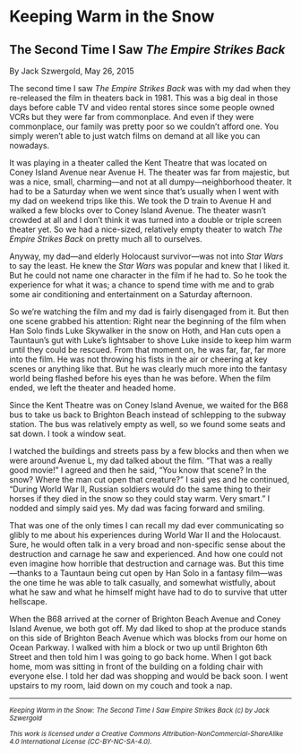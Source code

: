 # Keeping Warm in the Snow
## The Second Time I Saw *The Empire Strikes Back*

By Jack Szwergold, May 26, 2015

The second time I saw *The Empire Strikes Back* was with my dad when they re-released the film in theaters back in 1981. This was a big deal in those days before cable TV and video rental stores since some people owned VCRs but they were far from commonplace. And even if they were commonplace, our family was pretty poor so we couldn’t afford one. You simply weren’t able to just watch films on demand at all like you can nowadays.

It was playing in a theater called the Kent Theatre that was located on Coney Island Avenue near Avenue H. The theater was far from majestic, but was a nice, small, charming—and not at all dumpy—neighborhood theater. It had to be a Saturday when we went since that’s usually when I went with my dad on weekend trips like this. We took the D train to Avenue H and walked a few blocks over to Coney Island Avenue. The theater wasn’t crowded at all and I don’t think it was turned into a double or triple screen theater yet. So we had a nice-sized, relatively empty theater to watch *The Empire Strikes Back* on pretty much all to ourselves.

Anyway, my dad—and elderly Holocaust survivor—was not into *Star Wars* to say the least. He knew the *Star Wars* was popular and knew that I liked it. But he could not name one character in the film if he had to. So he took the experience for what it was; a chance to spend time with me and to grab some air conditioning and entertainment on a Saturday afternoon.

So we’re watching the film and my dad is fairly disengaged from it. But then one scene grabbed his attention: Right near the beginning of the film when Han Solo finds Luke Skywalker in the snow on Hoth, and Han cuts open a Tauntaun’s gut with Luke’s lightsaber to shove Luke inside to keep him warm until they could be rescued. From that moment on, he was far, far, far more into the film. He was not throwing his fists in the air or cheering at key scenes or anything like that. But he was clearly much more into the fantasy world being flashed before his eyes than he was before. When the film ended, we left the theater and headed home.

Since the Kent Theatre was on Coney Island Avenue, we waited for the B68 bus to take us back to Brighton Beach instead of schlepping to the subway station. The bus was relatively empty as well, so we found some seats and sat down. I took a window seat.

I watched the buildings and streets pass by a few blocks and then when we were around Avenue L, my dad talked about the film. “That was a really good movie!” I agreed and then he said, “You know that scene? In the snow? Where the man cut open that creature?” I said yes and he continued, “During World War II, Russian soldiers would do the same thing to their horses if they died in the snow so they could stay warm. Very smart.” I nodded and simply said yes. My dad was facing forward and smiling.

That was one of the only times I can recall my dad ever communicating so glibly to me about his experiences during World War II and the Holocaust. Sure, he would often talk in a very broad and non-specific sense about the destruction and carnage he saw and experienced. And how one could not even imagine how horrible that destruction and carnage was. But this time—thanks to a Tauntaun being cut open by Han Solo in a fantasy film—was the one time he was able to talk casually, and somewhat wistfully, about what he saw and what he himself might have had to do to survive that utter hellscape.

When the B68 arrived at the corner of Brighton Beach Avenue and Coney Island Avenue, we both got off. My dad liked to shop at the produce stands on this side of Brighton Beach Avenue which was blocks from our home on Ocean Parkway. I walked with him a block or two up until Brighton 6th Street and then told him I was going to go back home. When I got back home, mom was sitting in front of the building on a folding chair with everyone else. I told her dad was shopping and would be back soon. I went upstairs to my room, laid down on my couch and took a nap.

***

<sup>*Keeping Warm in the Snow: The Second Time I Saw Empire Strikes Back (c) by Jack Szwergold*</sup>

<sup>*This work is licensed under a Creative Commons Attribution-NonCommercial-ShareAlike 4.0 International License (CC-BY-NC-SA-4.0).*</sup>